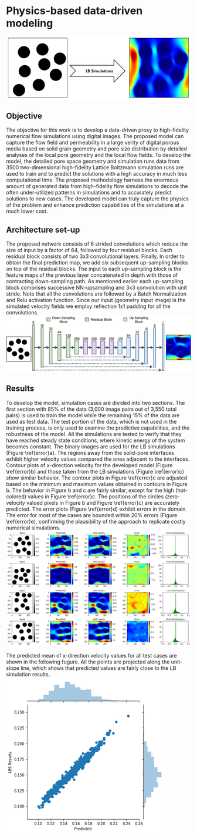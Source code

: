 # Physics-based data-driven modeling
![alt tag](docs/schematics.png)
## Objective
The objective for this work is to develop a data-driven proxy to high-fidelity numerical flow simulations using digital images. 
The proposed model can capture the flow field and permeability in a large verity of digital porous media based on solid grain geometry and pore size distribution by detailed analyses of the local pore geometry and the local flow fields. 
To develop the model, the detailed pore space geometry and simulation runs data from 3500 two-dimensional high-fidelity Lattice Boltzmann simulation runs are used to train and to predict the solutions with a high accuracy in much less computational time. 
The proposed methodology harness the enormous amount of generated data from high-fidelity flow simulations to decode the often under-utilized patterns in simulations and to accurately predict solutions to new cases.
The developed model can truly capture the physics of the problem and enhance prediction capabilities of the simulations at a much lower cost. 

## Architecture set-up
The proposed network consists of 6 strided convolutions which reduce the size of input by a factor of 64, followed by four residual blocks.  Each  residual  block  consists of  two  3x3  convolutional  layers. Finally, In  order  to  obtain  the  final  prediction map, we add six subsequent up-sampling blocks on top of the residual blocks. The input to each up-sampling block is the feature maps of the previous layer concatenated in depth with those of contracting down-sampling path. As mentioned earlier each up-sampling block comprises successive NN-upsampling and 3x3 convolution with unit stride. Note that all the convolutions are followed by a Batch Normalization and Relu activation function. 
 Since our input (geometry input image) is the simulated velocity fields we employ reflection 1x1 padding for all the convolutions.
![alt tag](docs/net.png)


## Results
To develop the model, simulation cases are divided into two sections. 
The first section with 85\% of the data (3,000 image pairs out of 3,550 total pairs) is used to train the model while the remaining 15\% of the data are used as test data. 
The test portion of the data, which is not used in the training process, is only used to examine the predictive capabilities, and the robustness of the model. 
All the simulations are tested to verify that they have reached steady state conditions, where kinetic energy of the system becomes constant. 
The binary images are used for the LB simulations (Figure \ref{error}a). 
The regions away from the solid-pore interfaces exhibit higher velocity values compared the ones adjacent to the interfaces. Contour plots of x-direction velocity for the developed model (Figure \ref{error}b) and those taken from the LB simulations (Figure \ref{error}c) show similar behavior. The contour plots in Figure \ref{error}c are adjusted based on the minimum and maximum values obtained in contours in Figure b. 
The behavior in Figure b and c are fairly similar, except for the high (hot-colored) values in Figure \ref{error}c. The positions of the circles (zero-velocity valued pixels in Figure b and Figure \ref{error}c) are accurately predicted. 
The error plots (Figure \ref{error}d) exhibit errors in the domain. 
The error for most of the cases are bounded within 20\% errors (Figure \ref{error}e), confirming the plausibility of the approach to replicate costly numerical simulations.
![alt tag](docs/error.png)

The predicted mean of x-direction velocity values for all test cases are shown in the following fugure. All the points are projected along the unit-slope line, which shows that predicted values are fairly close to the LB simulation results.
![alt tag](docs/cross-plot.png)

